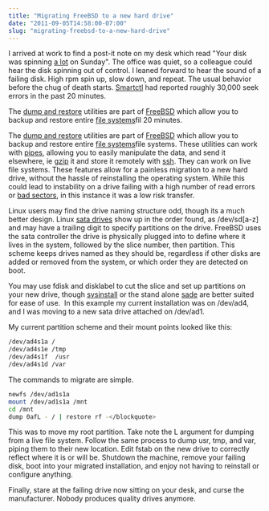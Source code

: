 ```yaml
---
title: "Migrating FreeBSD to a new hard drive"
date: "2011-09-05T14:58:00-07:00"
slug: "migrating-freebsd-to-a-new-hard-drive"
---
```


I arrived at work to find a post-it note on my desk which read "Your disk was spinning <span style="text-decoration: underline;">a lot</span> on Sunday". The office was quiet, so a colleague could hear the disk spinning out of control. I leaned forward to hear the sound of a failing disk. High rpm spin up, slow down, and repeat. The usual behavior before the chug of death starts. [Smartctl](http://en.wikipedia.org/wiki/Self-Monitoring,_Analysis_and_Reporting_Technology) had reported roughly 30,000 seek errors in the past 20 minutes.

The [dump and restore](http://www.freebsd.org/doc/handbook/backup-basics.html) utilities are part of [FreeBSD](http://www.freebsd.org/) which allow you to backup and restore entire [file systems](http://en.wikipedia.org/wiki/File_system)fil 20 minutes.

The [dump and restore](http://www.freebsd.org/doc/handbook/backup-basics.html) utilities are part of [FreeBSD](http://www.freebsd.org/) which allow you to backup and restore entire [file systems](http://en.wikipedia.org/wiki/File_system)file systems. These utilities can work with [pipes](http://en.wikipedia.org/wiki/Pipeline_(Unix)), allowing you to easily manipulate the data, and send it elsewhere, ie [gzip](http://en.wikipedia.org/wiki/Gzip) it and store it remotely with [ssh](http://en.wikipedia.org/wiki/OpenSSH). They can work on live file systems. These features allow for a painless migration to a new hard drive, without the hassle of reinstalling the operating system. While this could lead to instability on a drive failing with a high number of read errors or [bad sectors](http://en.wikipedia.org/wiki/Bad_sector), in this instance it was a low risk transfer.

Linux users may find the drive naming structure odd, though its a much better design. Linux [sata drives](http://en.wikipedia.org/wiki/Serial_ATA) show up in the order found, as /dev/sd[a-z] and may have a trailing digit to specify partitions on the drive. FreeBSD uses the sata controller the drive is physically plugged into to define where it lives in the system, followed by the slice number, then partition. This scheme keeps drives named as they should be, regardless if other disks are added or removed from the system, or which order they are detected on boot.

You may use fdisk and disklabel to cut the slice and set up partitions on your new drive, though [sysinstall](http://www.freebsd.org/cgi/man.cgi?query=sysinstall&amp;sektion=8) or the stand alone [sade](http://www.freebsd.org/cgi/man.cgi?query=sade&amp;apropos=0&amp;sektion=8&amp;manpath=FreeBSD+8.2-RELEASE&amp;arch=default&amp;format=html) are better suited for ease of use.  In this example my current installation was on /dev/ad4, and I was moving to a new sata drive attached on /dev/ad1.

My current partition scheme and their mount points looked like this:

```bash
/dev/ad4s1a /
/dev/ad4s1e /tmp
/dev/ad4s1f  /usr
/dev/ad4s1d /var
```

The commands to migrate are simple.

```bash
newfs /dev/ad1s1a
mount /dev/ad1s1a /mnt
cd /mnt
dump 0afL - / | restore rf -</blockquote>
```

This was to move my root partition. Take note the L argument for dumping from a live file system. Follow the same process to dump usr, tmp, and var, piping them to their new location. Edit fstab on the new drive to correctly reflect where it is or will be. Shutdown the machine, remove your failing disk, boot into your migrated installation, and enjoy not having to reinstall or configure anything.

Finally, stare at the failing drive now sitting on your desk, and curse the manufacturer. Nobody produces quality drives anymore.
